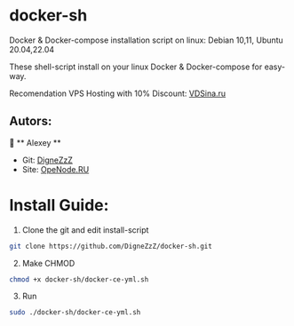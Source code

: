 # docker-sh
Docker &amp; Docker-compose installation script on linux: Debian 10,11, Ubuntu 20.04,22.04

These shell-script install on your linux Docker & Docker-compose for easy-way.

Recomendation VPS Hosting with 10% Discount: 	[VDSina.ru](https://vdsina.ru/?partner=rwmhc7jbcg)


## Autors:

👤 ** Alexey **
* Git: [DigneZzZ](https://github.com/DigneZzZ)
* Site: [OpeNode.RU](https://openode.ru)

# Install Guide:

1. Clone the git and edit install-script
```bash
git clone https://github.com/DigneZzZ/docker-sh.git
```
2. Make CHMOD
```bash
chmod +x docker-sh/docker-ce-yml.sh
```
3. Run
```bash
sudo ./docker-sh/docker-ce-yml.sh
```
